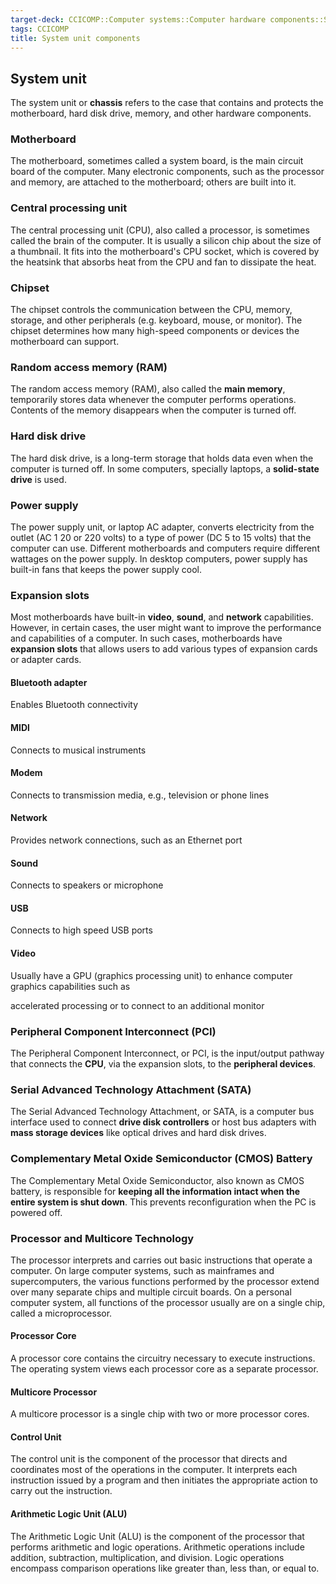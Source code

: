 ```yaml
---
target-deck: CCICOMP::Computer systems::Computer hardware components::System unit components
tags: CCICOMP
title: System unit components
---
```


## System unit

The system unit or **chassis** refers to the case that contains and protects the motherboard, hard disk drive, memory, and other hardware components.

<!--ID: 1701506387484-->

### Motherboard

The motherboard, sometimes called a system board, is the main circuit board of the computer. Many electronic components, such as the processor and memory, are attached to the motherboard; others are built into it.

<!--ID: 1701506387493-->

### Central processing unit

The central processing unit (CPU), also called a processor, is sometimes called the brain of the computer. It is usually a silicon chip about the size of a thumbnail. It fits into the motherboard's CPU socket, which is covered by the heatsink that absorbs heat from the CPU and fan to dissipate the heat.

<!--ID: 1701506387499-->

### Chipset

The chipset controls the communication between the CPU, memory, storage, and other peripherals (e.g. keyboard, mouse, or monitor). The chipset determines how many high-speed components or devices the motherboard can support.

<!--ID: 1701506387505-->

### Random access memory (RAM)

The random access memory (RAM), also called the **main memory**, temporarily stores data whenever the computer performs operations. Contents of the memory disappears when the computer is turned off.

<!--ID: 1701506387510-->

### Hard disk drive

The hard disk drive, is a long-term storage that holds data even when the computer is turned off. In some computers, specially laptops, a **solid-state drive** is used.

<!--ID: 1701506387514-->

### Power supply

The power supply unit, or laptop AC adapter, converts electricity from the outlet (AC 1 20 or 220 volts) to a type of power (DC 5 to 15 volts) that the computer can use. Different motherboards and computers require different wattages on the power supply. In desktop computers, power supply has built-in fans that keeps the power supply cool.

<!--ID: 1701506387519-->

### Expansion slots

Most motherboards have built-in **video**, **sound**, and **network** capabilities. However, in certain cases, the user might want to improve the performance and capabilities of a computer. In such cases, motherboards have **expansion slots** that allows users to add various types of expansion cards or adapter cards.

<!--ID: 1701506387523-->

#### Bluetooth adapter

Enables Bluetooth connectivity

<!--ID: 1701506387528-->

#### MIDl

Connects to musical instruments

<!--ID: 1701506387533-->

#### Modem

Connects to transmission media, e.g., television or phone lines

<!--ID: 1701506387537-->

#### Network

Provides network connections, such as an Ethernet port

<!--ID: 1701506387542-->

#### Sound

Connects to speakers or microphone

<!--ID: 1701506387546-->

#### USB

Connects to high speed USB ports

<!--ID: 1701506387551-->

#### Video

Usually have a GPU (graphics processing unit) to enhance computer graphics capabilities such as

accelerated processing or to connect to an additional monitor

<!--ID: 1701506387556-->

### Peripheral Component Interconnect (PCI)

The Peripheral Component Interconnect, or PCI, is the input/output pathway that connects the **CPU**, via the expansion slots, to the **peripheral devices**.

<!--ID: 1701506387561-->

### Serial Advanced Technology Attachment (SATA)

The Serial Advanced Technology Attachment, or SATA, is a computer bus interface used to connect **drive disk controllers** or host bus adapters with **mass storage devices** like optical drives and hard disk drives.

<!--ID: 1701506387566-->

### Complementary Metal Oxide Semiconductor (CMOS) Battery

The Complementary Metal Oxide Semiconductor, also known as CMOS battery, is responsible for **keeping all the information intact when the entire system is shut down**. This prevents reconfiguration when the PC is powered off.

<!--ID: 1701506387570-->

### Processor and Multicore Technology

The processor interprets and carries out basic instructions that operate a computer. On large computer systems, such as mainframes and supercomputers, the various functions performed by the processor extend over many separate chips and multiple circuit boards. On a personal computer system, all functions of the processor usually are on a single chip, called a microprocessor.

<!--ID: 1701506387575-->

#### Processor Core

A processor core contains the circuitry necessary to execute instructions. The operating system views each processor core as a separate processor.

<!--ID: 1701506387580-->

#### Multicore Processor

A multicore processor is a single chip with two or more processor cores.

<!--ID: 1701506387584-->

#### Control Unit

The control unit is the component of the processor that directs and coordinates most of the operations in the computer. It interprets each instruction issued by a program and then initiates the appropriate action to carry out the instruction.

<!--ID: 1701506387587-->

#### Arithmetic Logic Unit (ALU)

The Arithmetic Logic Unit (ALU) is the component of the processor that performs arithmetic and logic operations. Arithmetic operations include addition, subtraction, multiplication, and division. Logic operations encompass comparison operations like greater than, less than, or equal to.

<!--ID: 1701506387591-->
